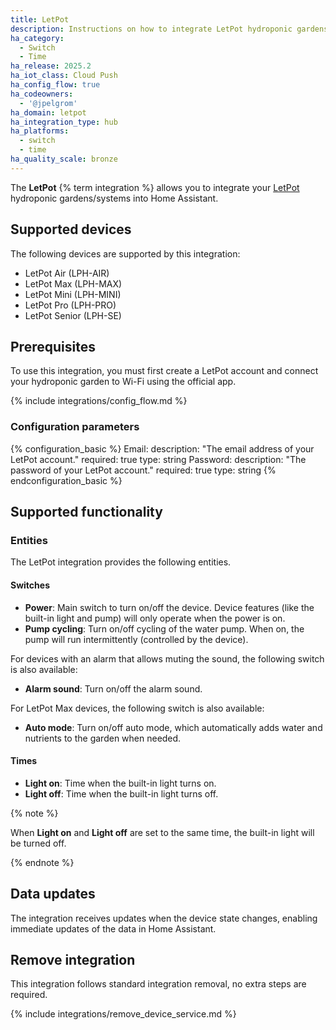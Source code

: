 ```yaml
---
title: LetPot
description: Instructions on how to integrate LetPot hydroponic gardens into Home Assistant.
ha_category:
  - Switch
  - Time
ha_release: 2025.2
ha_iot_class: Cloud Push
ha_config_flow: true
ha_codeowners:
  - '@jpelgrom'
ha_domain: letpot
ha_integration_type: hub
ha_platforms:
  - switch
  - time
ha_quality_scale: bronze
---
```


The **LetPot** {% term integration %} allows you to integrate your [LetPot](https://letpot.com/) hydroponic gardens/systems into Home Assistant.

## Supported devices

The following devices are supported by this integration:

- LetPot Air (LPH-AIR)
- LetPot Max (LPH-MAX)
- LetPot Mini (LPH-MINI)
- LetPot Pro (LPH-PRO)
- LetPot Senior (LPH-SE)

## Prerequisites

To use this integration, you must first create a LetPot account and connect your hydroponic garden to Wi-Fi using the official app.

{% include integrations/config_flow.md %}

### Configuration parameters

{% configuration_basic %}
Email:
    description: "The email address of your LetPot account."
    required: true
    type: string
Password:
    description: "The password of your LetPot account."
    required: true
    type: string
{% endconfiguration_basic %}

## Supported functionality

### Entities

The LetPot integration provides the following entities.

#### Switches

- **Power**: Main switch to turn on/off the device. Device features (like the built-in light and pump) will only operate when the power is on.
- **Pump cycling**: Turn on/off cycling of the water pump. When on, the pump will run intermittently (controlled by the device).

For devices with an alarm that allows muting the sound, the following switch is also available:

- **Alarm sound**: Turn on/off the alarm sound.

For LetPot Max devices, the following switch is also available:

- **Auto mode**: Turn on/off auto mode, which automatically adds water and nutrients to the garden when needed.

#### Times

- **Light on**: Time when the built-in light turns on.
- **Light off**: Time when the built-in light turns off.

{% note %}

When **Light on** and **Light off** are set to the same time, the built-in light will be turned off.

{% endnote %}

## Data updates

The integration receives updates when the device state changes, enabling immediate updates of the data in Home Assistant.

## Remove integration

This integration follows standard integration removal, no extra steps are required.

{% include integrations/remove_device_service.md %}
